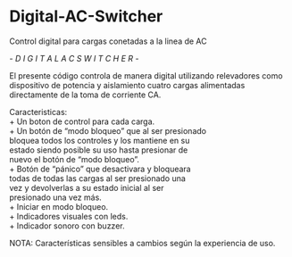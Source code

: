 # Digital-AC-Switcher
Control digital para cargas conetadas a la linea de AC

_- D I G I T A L   A C   S W I T C H E R -_   
                                                     
El presente código controla de manera digital utilizando relevadores como dispositivo de potencia y aislamiento cuatro cargas alimentadas directamente de la toma de corriente CA.      
                                                     
Caracteristicas:                                   
    + Un boton de control para cada carga.              
    + Un botón de “modo bloqueo” que al ser presionado  
      bloquea todos los controles y los mantiene en su  
      estado siendo posible su uso hasta presionar de   
      nuevo el botón de “modo bloqueo”.                 
    + Botón de “pánico” que desactivara y bloqueara     
      todas de todas las cargas al ser presionado una   
      vez y devolverlas a su estado inicial al ser      
      presionado una vez más.                           
    + Iniciar en modo bloqueo.                          
    + Indicadores visuales con leds.                    
    + Indicador sonoro con buzzer.                      
                                                     
NOTA: Características sensibles a cambios según la experiencia de uso.
                                                     
